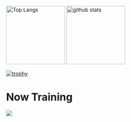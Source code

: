 <p align="left">
  <img alt="Top Langs" height="160px" src="https://github-readme-stats.vercel.app/api/top-langs/?username=daichi0812&theme=tokyonight" />
  <img alt="github stats" height="160px" src="https://github-readme-stats.vercel.app/api?username=daichi0812&theme=tokyonight&show_icons=true" />
</p>

[![trophy](https://github-profile-trophy.vercel.app/?username=daichi0812&theme=tokyonight&colum=7)](https://github.com/ryo-ma/github-progfile-trophy)

# Now Training
<img src="https://skillicons.dev/icons?i=html,css,js,java,c,python,github,vscode,discord" /><br/><br />
